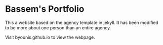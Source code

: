 Bassem's Portfolio
====================

This a website based on the agency template in jekyll. It has been modified to be more about one person than an entire agency.

Visit byounis.github.io to view the webpage.
